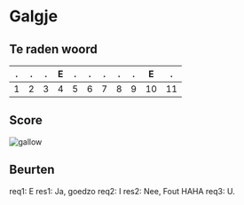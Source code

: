 # Galgje

## Te raden woord

|.|.|.|E|.|.|.|.|.|E|.|
|-|-|-|-|-|-|-|-|-|-|-|
|1|2|3|4|5|6|7|8|9|10|11|

## Score
![gallow](./images/2.png)

## Beurten
req1: E
res1: Ja, goedzo
req2: I
res2: Nee, Fout HAHA
req3: U.